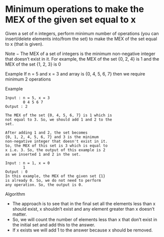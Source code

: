 # Minimum operations to make the MEX of the given set equal to x

Given a set of n integers, perform minimum number of operations (you can insert/delete elements into/from the set) to make the MEX of the set equal to x (that is given).

Note − The MEX of a set of integers is the minimum non-negative integer that doesn’t exist in it. For example, the MEX of the set {0, 2, 4} is 1 and the MEX of the set {1, 2, 3} is 0

Example
If n = 5 and x = 3 and array is {0, 4, 5, 6, 7} then we require minimum 2 operations

Example
```
Input : n = 5, x = 3
        0 4 5 6 7
Output : 2

The MEX of the set {0, 4, 5, 6, 7} is 1 which is 
not equal to 3. So, we should add 1 and 2 to the
set.

After adding 1 and 2, the set becomes 
{0, 1, 2, 4, 5, 6, 7} and 3 is the minimum
non-negative integer that doesn't exist in it.
So, the MEX of this set is 3 which is equal to
x i.e. 3. So, the output of this example is 2 
as we inserted 1 and 2 in the set.

Input : n = 1, x = 0
        1
Output : 0
In this example, the MEX of the given set {1}
is already 0. So, we do not need to perform 
any operation. So, the output is 0.
```

Algorithm
* The approach is to see that in the final set all the elements less than x should exist, x shouldn’t exist and any element greater than x doesn’t matter.
* So, we will count the number of elements less than x that don’t exist in the initial set and add this to the answer.
* If x exists we will add 1 to the answer because x should be removed.


<!-- 0https://leetcode.com/discuss/interview-question/1799446/Mercari-Inc-Software-Engineer-(New-Graduate-Position)-Hiring-Test-2022 -->

<!-- https://leetcode.com/discuss/interview-question/514021/Mercari-or-OA-2020-or-New-Grad -->
